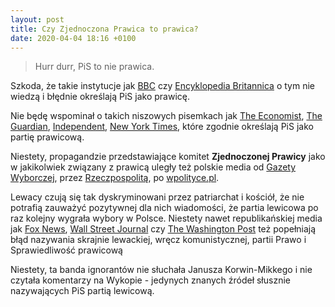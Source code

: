 ```yaml
---
layout: post
title: Czy Zjednoczona Prawica to prawica?
date: 2020-04-04 18:16 +0100
---
```


  
> Hurr durr, PiS to nie prawica.

Szkoda, że takie instytucje jak [BBC](http://www.bbc.com/news/world-europe-15196795) czy [Encyklopedia Britannica](http://www.britannica.com/topic/Law-and-Justice) o tym nie wiedzą i błędnie określają PiS jako prawicę.

Nie będę wspominał o takich niszowych pisemkach jak [The Economist](http://www.economist.com/node/7960110), [The Guardian](http://www.theguardian.com/world/2015/oct/25/poland-lurches-to-right-with-election-of-law-and-justice-party), [Independent](http://www.independent.co.uk/news/world/europe/poland-elections-right-wing-law-and-justice-party-gains-most-votes-a6710001.html), [New York Times](http://www.nytimes.com/2015/10/26/world/europe/poland-parliamentary-elections.html?_r=0), które zgodnie określają PiS jako partię prawicową.  

Niestety, propagandzie przedstawiające komitet **Zjednoczonej Prawicy** jako w jakikolwiek związany z prawicą uległy też polskie media od [Gazety Wyborczej](http://wyborcza.pl/1,75478,18251834,PiS_socjalno_liberalny__czyli_prawica_wykuwa_program.html), przez [Rzeczpospolitą](http://wyborcza.pl/1,75478,18251834,PiS_socjalno_liberalny__czyli_prawica_wykuwa_program.html), po [wpolityce.pl](http://wpolityce.pl/polityka/269460-prawica-platforma-prezydent-jestesmy-o-krok-od-najwiekszej-zmiany-od-10-lat-i-przywrocenia-wielu-polakom-poczucia-wplywu-na-rzeczywistosc-jak-do-tego-doszlo-podsumowanie-kampanijnego-maratonu).  

Lewacy czują się tak dyskryminowani przez patriarchat i kościół, że nie potrafią zauważyć pozytywnej dla nich wiadomości, że partia lewicowa po raz kolejny
 wygrała wybory w Polsce. Niestety nawet republikańskiej media jak [Fox News](http://www.foxnews.com/world/2015/12/16/critics-poland-new-right-wing-government-fear-it-eroding-rights-in-young.html), [Wall Street Journal](http://www.wsj.com/articles/polands-new-government-takes-tougher-tack-with-europe-union-1451260846) czy [The Washington Post](https://www.washingtonpost.com/opinions/polands-new-right-wing-leaders-cross-a-line/2015/12/22/54d42ea4-a8d3-11e5-8058-480b572b4aae_story.html) też popełniają błąd nazywania skrajnie lewackiej, wręcz komunistycznej,  partii Prawo i Sprawiedliwość prawicową

Niestety, ta banda ignorantów nie słuchała Janusza Korwin-Mikkego i nie czytała komentarzy na Wykopie - jedynych znanych źródeł słusznie nazywających PiS partią lewicową.
